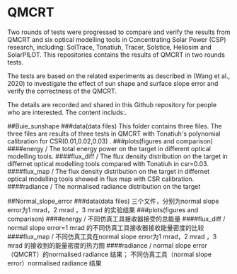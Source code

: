 # QMCRT

Two rounds of tests were progressed to compare and verify the results from QMCRT and six optical modelling tools in Concentrating Solar Power (CSP) research, including: SolTrace, Tonatiuh, Tracer, Solstice, Heliosim and SolarPILOT. This repositories contains the results of QMCRT in two rounds tests.

The tests are based on the related experiments as described in (Wang et al., 2020) to investigate the effect of sun shape and surface slope error and verify the correctness of the QMCRT.

The details are recorded and shared in this Github repository for people who are interested. The content includs:.

##Buie_sunshape
###data(data files)
           This folder contains three files. The three files are results of three tests in QMCRT with Tonatiuh's polynomial calibration for CSR(0.01,0.02,0.03) .
###plots(figures and comparison)
   ####energy       /    The total energy power on the target in different optical modelling tools.
   ####flux_diff    /    The flux density distribution on the target in differnet optical modelling tools compared with Tonatiuh in csr=0.03.
   ####flux_map     /    The flux density distribution on the target in differnet optical modelling tools showed in flux map with CSR calibration.
   ####radiance    /     The normalised radiance distribution on the target          
   
##Normal_slope_error
###data(data files)
                                           三个文件，分别为normal slope error为1 mrad，2 mrad ，3 mrad 的实验结果
###plots(figures and comparison)
    ####energy  /    不同仿真工具接收器接受的总能量
    ####flux_diff    /     normal slope error=1 mrad 的不同仿真工具接收器接收能量密度的比较
    ####flux_map     /     不同仿真工具在normal slope error为1 mrad，2 mrad ，3 mrad 的接收到的能量密度的热力图
    ####radiance    /     normal slope error（QMCRT）的normalised radiance 结果；
                                                                                   不同仿真工具（normal slope error）normalised radiance 结果
                                                                                   
